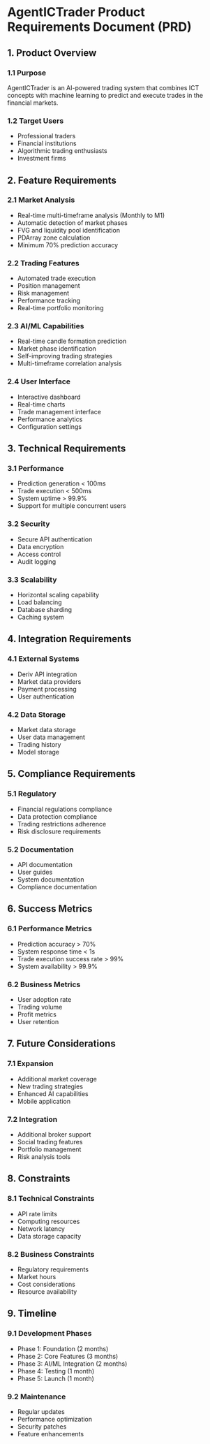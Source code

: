 # AgentICTrader Product Requirements Document (PRD)

## 1. Product Overview

### 1.1 Purpose
AgentICTrader is an AI-powered trading system that combines ICT concepts with machine learning to predict and execute trades in the financial markets.

### 1.2 Target Users
- Professional traders
- Financial institutions
- Algorithmic trading enthusiasts
- Investment firms

## 2. Feature Requirements

### 2.1 Market Analysis
- Real-time multi-timeframe analysis (Monthly to M1)
- Automatic detection of market phases
- FVG and liquidity pool identification
- PDArray zone calculation
- Minimum 70% prediction accuracy

### 2.2 Trading Features
- Automated trade execution
- Position management
- Risk management
- Performance tracking
- Real-time portfolio monitoring

### 2.3 AI/ML Capabilities
- Real-time candle formation prediction
- Market phase identification
- Self-improving trading strategies
- Multi-timeframe correlation analysis

### 2.4 User Interface
- Interactive dashboard
- Real-time charts
- Trade management interface
- Performance analytics
- Configuration settings

## 3. Technical Requirements

### 3.1 Performance
- Prediction generation < 100ms
- Trade execution < 500ms
- System uptime > 99.9%
- Support for multiple concurrent users

### 3.2 Security
- Secure API authentication
- Data encryption
- Access control
- Audit logging

### 3.3 Scalability
- Horizontal scaling capability
- Load balancing
- Database sharding
- Caching system

## 4. Integration Requirements

### 4.1 External Systems
- Deriv API integration
- Market data providers
- Payment processing
- User authentication

### 4.2 Data Storage
- Market data storage
- User data management
- Trading history
- Model storage

## 5. Compliance Requirements

### 5.1 Regulatory
- Financial regulations compliance
- Data protection compliance
- Trading restrictions adherence
- Risk disclosure requirements

### 5.2 Documentation
- API documentation
- User guides
- System documentation
- Compliance documentation

## 6. Success Metrics

### 6.1 Performance Metrics
- Prediction accuracy > 70%
- System response time < 1s
- Trade execution success rate > 99%
- System availability > 99.9%

### 6.2 Business Metrics
- User adoption rate
- Trading volume
- Profit metrics
- User retention

## 7. Future Considerations

### 7.1 Expansion
- Additional market coverage
- New trading strategies
- Enhanced AI capabilities
- Mobile application

### 7.2 Integration
- Additional broker support
- Social trading features
- Portfolio management
- Risk analysis tools

## 8. Constraints

### 8.1 Technical Constraints
- API rate limits
- Computing resources
- Network latency
- Data storage capacity

### 8.2 Business Constraints
- Regulatory requirements
- Market hours
- Cost considerations
- Resource availability

## 9. Timeline

### 9.1 Development Phases
- Phase 1: Foundation (2 months)
- Phase 2: Core Features (3 months)
- Phase 3: AI/ML Integration (2 months)
- Phase 4: Testing (1 month)
- Phase 5: Launch (1 month)

### 9.2 Maintenance
- Regular updates
- Performance optimization
- Security patches
- Feature enhancements
